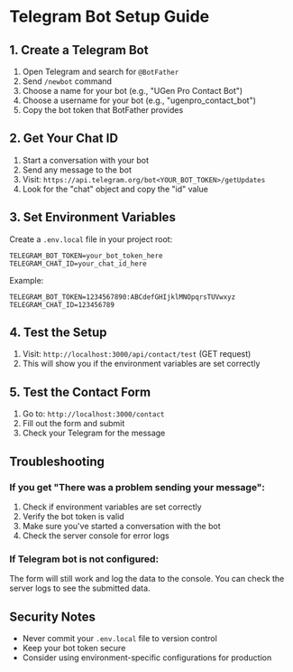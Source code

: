 # Telegram Bot Setup Guide

## 1. Create a Telegram Bot

1. Open Telegram and search for `@BotFather`
2. Send `/newbot` command
3. Choose a name for your bot (e.g., "UGen Pro Contact Bot")
4. Choose a username for your bot (e.g., "ugenpro_contact_bot")
5. Copy the bot token that BotFather provides

## 2. Get Your Chat ID

1. Start a conversation with your bot
2. Send any message to the bot
3. Visit: `https://api.telegram.org/bot<YOUR_BOT_TOKEN>/getUpdates`
4. Look for the "chat" object and copy the "id" value

## 3. Set Environment Variables

Create a `.env.local` file in your project root:

```env
TELEGRAM_BOT_TOKEN=your_bot_token_here
TELEGRAM_CHAT_ID=your_chat_id_here
```

Example:
```env
TELEGRAM_BOT_TOKEN=1234567890:ABCdefGHIjklMNOpqrsTUVwxyz
TELEGRAM_CHAT_ID=123456789
```

## 4. Test the Setup

1. Visit: `http://localhost:3000/api/contact/test` (GET request)
2. This will show you if the environment variables are set correctly

## 5. Test the Contact Form

1. Go to: `http://localhost:3000/contact`
2. Fill out the form and submit
3. Check your Telegram for the message

## Troubleshooting

### If you get "There was a problem sending your message":

1. Check if environment variables are set correctly
2. Verify the bot token is valid
3. Make sure you've started a conversation with the bot
4. Check the server console for error logs

### If Telegram bot is not configured:

The form will still work and log the data to the console. You can check the server logs to see the submitted data.

## Security Notes

- Never commit your `.env.local` file to version control
- Keep your bot token secure
- Consider using environment-specific configurations for production
